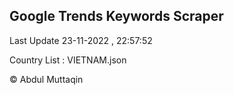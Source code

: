 

## Google Trends Keywords Scraper 
 
Last Update 23-11-2022 , 22:57:52

Country List :
VIETNAM.json



© Abdul Muttaqin 
